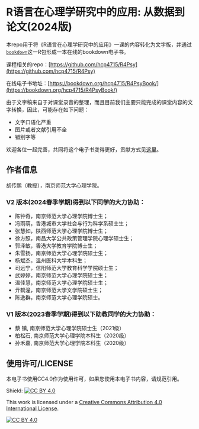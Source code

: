 # R语言在心理学研究中的应用: 从数据到论文(2024版)

本repo用于将《R语言在心理学研究中的应用》一课的内容转化为文字版，并通过[`bookdown`](https://bookdown.org/)这一R包形成一本在线的bookdown电子书。

课程相关的repo：[https://github.com/hcp4715/R4Psy](https://github.com/hcp4715/R4Psy)

在线电子书地址：[https://bookdown.org/hcp4715/R4PsyBook/](https://bookdown.org/hcp4715/R4PsyBook/)

由于文字稿来自于对课堂录音的整理，而且目前我们主要只能完成的课堂内容的文字转换，因此，可能存在如下问题：

-   文字口语化严重
-   图片或者文献引用不全
-   错别字等

欢迎各位一起完善，共同将这个电子书变得更好，贡献方式见[这里](https://bookdown.org/hcp4715/R4PsyBook/#%E5%A6%82%E4%BD%95%E5%B8%AE%E5%8A%A9%E5%AE%8C%E5%96%84%E6%9C%AC%E4%B9%A6)。

## 作者信息

胡传鹏（教授），南京师范大学心理学院。

### V2 版本(2024春季学期)得到以下同学的大力协助：

- 陈钟奇，南京师范大学心理学院博士生；
- 冯雨萌，香港城市大学社会与行为科学系硕士生；
- 张慧如，陕西师范大学心理学院博士生；
- 徐方照，南昌大学公共政策管理学院心理学硕士生；
- 郭泽敏，香港大学教育学院博士生；
- 朱雪扬，南京师范大学心理学院硕士生；
- 杨斌杰，温州医科大学本科生；
- 司远宁，信阳师范大学教育科学学院硕士生；
- 武婷婷，南京师范大学心理学院硕士生；
- 温佳慧，南京师范大学心理学院硕士生；
- 亓鹤潼，南京师范大学文学院硕士生；
- 陈逸群，南京师范大学心理学院硕士。


### V1 版本(2023春季学期)得到以下助教同学的大力协助：

- 蔡  镇, 南京师范大学心理学院硕士生（2021级）
- 柏松石, 南京师范大学心理学院本科生（2020级）
- 孙禾嘉, 南京师范大学心理学院本科生（2020级）

## 使用许可/LICENSE

本电子书使用CC4.0作为使用许可，如果您使用本电子书内容，请规范引用。

Shield: [![CC BY 4.0](https://img.shields.io/badge/License-CC%20BY%204.0-lightgrey.svg)](http://creativecommons.org/licenses/by/4.0/)

This work is licensed under a [Creative Commons Attribution 4.0 International License](http://creativecommons.org/licenses/by/4.0/).

[![CC BY 4.0](https://i.creativecommons.org/l/by/4.0/88x31.png)](http://creativecommons.org/licenses/by/4.0/)

<!--

# change directory:
setwd("./Book")

# render to gitbook:
bookdown::render_book(input = "index.Rmd", "bookdown::gitbook")

# render pdf (not solved yet):
bookdown::render_book(input = "Book", "bookdown::pdf_book")

# upload to bookdown:
bookdown::publish_book(name = "R4PsyBook", account = NULL, server = NULL,  render = c("none", "local", "server"))
-->
